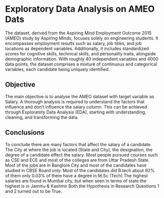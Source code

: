 # Exploratory Data Analysis on AMEO Dats
The dataset, derived from the Aspiring Mind Employment Outcome 2015 (AMEO) study by Aspiring Minds, focuses solely on engineering students. It encompasses employment results such as salary, job titles, and job locations as dependent variables. Additionally, it includes standardized scores for cognitive skills, technical skills, and personality traits, alongside demographic information. With roughly 40 independent variables and 4000 data points, the dataset comprises a mixture of continuous and categorical variables, each candidate being uniquely identified.
## Objective
The main objective is to analyse the AMEO dataset with target variable as Salary. A thorough analysis is required to understand the factors that influence and don’t influence the salary column. This can be achieved through Exploratoty Data Analysis (EDA), starting with understanding, cleaning, and transforming the data.

## Conclusions
To conclude there are many factors that affect the salary of a candidate.
The City at where the job is located (State and City), the designation, the degree of a candidate effect the salary.
Most people pursued courses such as CSE and ECE and most of the colleges are from Uttar Pradesh State.
Most of the jobs are in Banglore City and most of the candidates have studied in CBSE Board only.
Most of the candidates did B.tech about 92% of them only 0.03% of them have a degree in M.Sc (Tech)
The highest salaries are found in Mumbai city, but when seen in terms of state the highest is in Jammu & Kashmir
Both the Hypothesis in Research Questions 1 and 2 turned out to be True.
